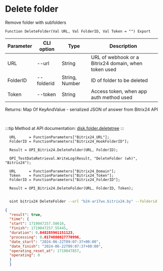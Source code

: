 ﻿---
sidebar_position: 5
---

# Delete folder
 Remove folder with subfolders



`Function DeleteFolder(Val URL, Val FolderID, Val Token = "") Export`

  | Parameter | CLI option | Type | Description |
  |-|-|-|-|
  | URL | --url | String | URL of webhook or a Bitrix24 domain, when token used |
  | FolderID | --folderid | String, Number | ID of folder to be deleted |
  | Token | --token | String | Access token, when app auth method used |

  
  Returns:  Map Of KeyAndValue - serialized JSON of answer from Bitrix24 API

<br/>

:::tip
Method at API documentation: [disk.folder.deletetree](https://dev.1c-bitrix.ru/rest_help/disk/folder/disk_folder_deletetree.php)
:::
<br/>


```bsl title="Code example"
  URL      = FunctionParameters["Bitrix24_URL"];
  FolderID = FunctionParameters["Bitrix24_HookFolderID"];
  
  Result = OPI_Bitrix24.DeleteFolder(URL, FolderID);
  
  OPI_TestDataRetrieval.WriteLog(Result, "DeleteFolder (wh)", "Bitrix24");
  
  URL      = FunctionParameters["Bitrix24_Domain"];
  Token    = FunctionParameters["Bitrix24_Token"];
  FolderID = FunctionParameters["Bitrix24_FolderID"];
  
  Result = OPI_Bitrix24.DeleteFolder(URL, FolderID, Token);
```



```sh title="CLI command example"
    
  oint bitrix24 DeleteFolder --url "b24-ar17wx.bitrix24.by" --folderid "5016" --token "fe3fa966006e9f06006b12e400000001000..."

```

```json title="Result"
{
  "result": true,
  "time": {
  "start": 1719047257.50616,
  "finish": 1719047257.55445,
  "duration": 0.048285961151123,
  "processing": 0.0174880027770996,
  "date_start": "2024-06-22T09:07:37+00:00",
  "date_finish": "2024-06-22T09:07:37+00:00",
  "operating_reset_at": 1719047857,
  "operating": 0
  }
  }
```
